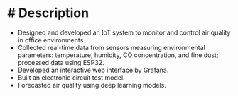 # # Description
- Designed and developed an IoT system to monitor and control air quality in office environments.
- Collected real-time data from sensors measuring environmental parameters: temperature, humidity, CO concentration, and fine dust; processed data using ESP32.
- Developed an interactive web interface by Grafana.
- Built an electronic circuit test model.
- Forecasted air quality using deep learning models.
